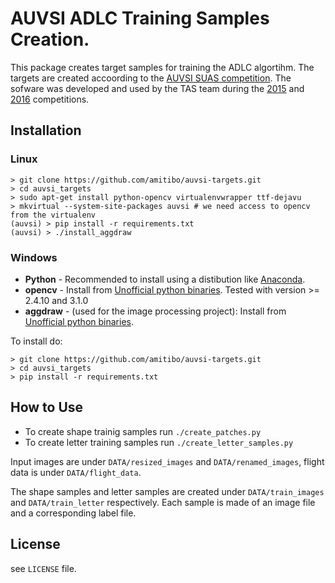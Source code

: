 # AUVSI ADLC Training Samples Creation.

This package creates target samples for training the ADLC algortihm.
The targets are created accoording to the
[AUVSI SUAS competition](http://www.auvsi-suas.org/).
The sofware was developed and used by the TAS team during the
[2015](http://www.auvsi-suas.org/competitions/2015/) and 
[2016](http://www.auvsi-suas.org/competitions/2016/) competitions.

## Installation

### Linux
    > git clone https://github.com/amitibo/auvsi-targets.git
    > cd auvsi_targets
    > sudo apt-get install python-opencv virtualenvwrapper ttf-dejavu
    > mkvirtual --system-site-packages auvsi # we need access to opencv from the virtualenv
    (auvsi) > pip install -r requirements.txt
    (auvsi) > ./install_aggdraw

### Windows
* **Python** - Recommended to install using a distibution like
  [Anaconda](https://www.continuum.io/downloads).
* **opencv** - Install from [Unofficial python binaries](http://www.lfd.uci.edu/~gohlke/pythonlibs/).
  Tested with version >= 2.4.10 and 3.1.0
* **aggdraw** - (used for the image processing project):
  Install from [Unofficial python binaries](http://www.lfd.uci.edu/~gohlke/pythonlibs/).

To install do:

    > git clone https://github.com/amitibo/auvsi-targets.git
    > cd auvsi_targets
    > pip install -r requirements.txt

## How to Use

* To create shape trainig samples run ```./create_patches.py```
* To create letter training samples run ```./create_letter_samples.py```

Input images are under ```DATA/resized_images``` and ```DATA/renamed_images```, flight data is under ```DATA/flight_data```.

The shape samples and letter samples are created under ```DATA/train_images```
and ```DATA/train_letter``` respectively. Each sample is made of an image
file and a corresponding label file.

## License

see `LICENSE` file.















